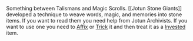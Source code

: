 Something between Talismans and Magic Scrolls.
[[Jotun Stone Giants]] developed a technique to weave words, magic, and memories into stone items. If you want to read them you need help from Jotun Archivists. If you want to use one you need to [Affix](https://2e.aonprd.com/Rules.aspx?ID=3204) or [Trick](https://2e.aonprd.com/Feats.aspx?ID=5229) it and then treat it as a [Invested](https://2e.aonprd.com/Rules.aspx?ID=3138) item.
